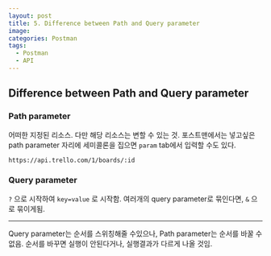 ```yaml
---
layout: post
title: 5. Difference between Path and Query parameter
image:
categories: Postman
tags:
  - Postman
  - API
---
```


## Difference between Path and Query parameter

### Path parameter
어떠한 지정된 리소스. 다만 해당 리소스는 변할 수 있는 것.
포스트맨에서는 넣고싶은 path parameter 자리에 세미콜론을 집으면 `param` tab에서 입력할 수도 있다.

`https://api.trello.com/1/boards/:id`

### Query parameter
`?` 으로 시작하여 `key=value` 로 시작함. 여러개의 query parameter로 묶인다면, `&` 으로 묶이게됨.

- - - -
Query parameter는 순서를 스위칭해줄 수있으나, Path parameter는 순서를 바꿀 수 없음. 순서를 바꾸면 실행이 안된다거나, 실행결과가 다르게 나올 것임.



